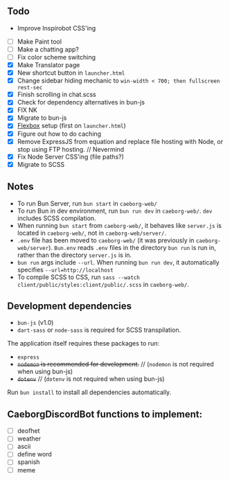 ## Todo
* Improve Inspirobot CSS'ing
* [ ] Make Paint tool
* [ ] Make a chatting app?
* [ ] Fix color scheme switching
* [x] Make Translator page
* [x] New shortcut button in `launcher.html`
* [x] Change sidebar hiding mechanic to `win-width < 700; then fullscreen rest-sec`
* [x] Finish scrolling in chat.scss
* [x] Check for dependency alternatives in bun-js
* [x] FIX NK
* [x] Migrate to bun-js
* [x] [Flexbox](https://www.youtube.com/watch?v=fYq5PXgSsbE) setup (first on `launcher.html`)
* [x] Figure out how to do caching
* [x] Remove ExpressJS from equation and replace file hosting with Node, or stop using FTP hosting. // Nevermind
* [x] Fix Node Server CSS'ing (file paths?)
* [x] Migrate to SCSS

## Notes
* To run Bun Server, run `bun start` in `caeborg-web/`
* To run Bun in dev environment, run `bun run dev` in `caeborg-web/`. `dev` includes SCSS compilation.
* When running `bun start` from `caeborg-web/`, it behaves like `server.js` is located in `caeborg-web/`, not in `caeborg-web/server/`.
* `.env` file has been moved to `caeborg-web/` (it was previously in `caeborg-web/server`). `Bun.env` reads `.env` files in the directory `bun run` is run in, rather than the directory `server.js` is in.
* `bun run` args include `--url`. When running `bun run dev`, it automatically specifies `--url=http://localhost`
* To compile SCSS to CSS, run `sass --watch client/public/styles:client/public/.scss` in `caeborg-web/`.

## Development dependencies
* `bun-js` (v1.0)
* `dart-sass` or `node-sass` is required for SCSS transpilation.

The application itself requires these packages to run:
* `express`
* ~~`nodemon` is recommended for development.~~ // (`nodemon` is not required when using bun-js)
* ~~`dotenv`~~ // (`dotenv` is not required when using bun-js)

Run `bun install` to install all dependencies automatically.

## CaeborgDiscordBot functions to implement:
* [ ] deofhet
* [ ] weather
* [ ] ascii
* [ ] define word
* [ ] spanish
* [ ] meme

